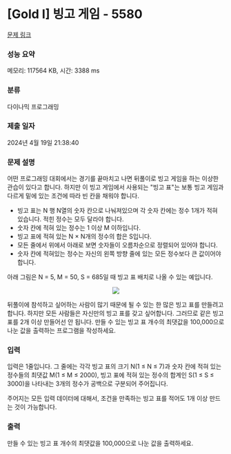 # [Gold I] 빙고 게임 - 5580 

[문제 링크](https://www.acmicpc.net/problem/5580) 

### 성능 요약

메모리: 117564 KB, 시간: 3388 ms

### 분류

다이나믹 프로그래밍

### 제출 일자

2024년 4월 19일 21:38:40

### 문제 설명

<p>어떤 프로그래밍 대회에서는 경기를 끝마치고 나면 뒤풀이로 빙고 게임을 하는 이상한 관습이 있다고 합니다. 하지만 이 빙고 게임에서 사용되는 "빙고 표"는 보통 빙고 게임과 다르게 밑에 있는 조건에 따라 빈 칸을 채워야 합니다.</p>

<ul>
	<li>빙고 표는 N 행 N열의 숫자 칸으로 나눠져있으며 각 숫자 칸에는 정수 1개가 적혀 있습니다. 적힌 정수는 모두 달라야 합니다.</li>
	<li>숫자 칸에 적혀 있는 정수는 1 이상 M 이하입니다.</li>
	<li>빙고 표에 적혀 있는 N × N개의 정수의 합은 S입니다.</li>
	<li>모든 줄에서 위에서 아래로 보면 숫자들이 오름차순으로 정렬되어 있어야 합니다.</li>
	<li>숫자 칸에 적혀있는 정수는 자신의 왼쪽 방향 줄에 있는 모든 정수보다 큰 값이어야 합니다.</li>
</ul>

<p>아래 그림은 N = 5, M = 50, S = 685일 때 빙고 표 배치로 나올 수 있는 예입니다.</p>

<p style="text-align: center;"><img src="https://onlinejudgeimages.s3-ap-northeast-1.amazonaws.com/userupload/gallopsys/20160424/c7c9791d2d07dee0707fbad784b9ab7d.png"></p>

<p>뒤풀이에 참석하고 싶어하는 사람이 많기 때문에 될 수 있는 한 많은 빙고 표를 만들려고 합니다. 하지만 모든 사람들은 자신만의 빙고 표를 갖고 싶어합니다. 그러므로 같은 빙고 표를 2개 이상 만들어선 안 됩니다. 만들 수 있는 빙고 표 개수의 최댓값을 100,000으로 나눈 값을 출력하는 프로그램을 작성하세요.</p>

### 입력 

 <p>입력은 1줄입니다. 그 줄에는 각각 빙고 표의 크기 N(1 ≤ N ≤ 7)과 숫자 칸에 적혀 있는 정수들의 최댓값 M(1 ≤ M ≤ 2000), 빙고 표에 적혀 있는 정수의 합계인 S(1 ≤ S ≤ 3000)을 나타내는 3개의 정수가 공백으로 구분되어 주어집니다.</p>

<p>주어지는 모든 입력 데이터에 대해서, 조건을 만족하는 빙고 표를 적어도 1개 이상 만드는 것이 가능합니다.</p>

### 출력 

 <p>만들 수 있는 빙고 표 개수의 최댓값을 100,000으로 나눈 값을 출력하세요.</p>

